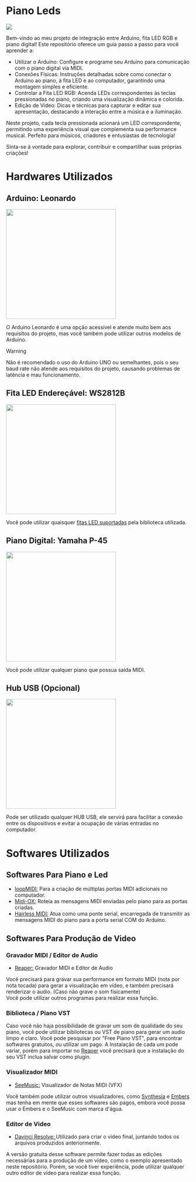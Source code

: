 <h1 id="introduction">Piano Leds</h1> 

<a href="https://www.youtube.com/watch?v=7a4QGCJzvwk"><img src ="https://github.com/user-attachments/assets/359d1bb8-9a3f-46aa-8d08-0e0f64671444"> </a>

Bem-vindo ao meu projeto de integração entre Arduino, fita LED RGB e piano digital! Este repositório oferece um guia passo a passo para você aprender a:

<ul> 
  <li>Utilizar o Arduino: Configure e programe seu Arduino para comunicação com o piano digital via MIDI.</li> 
  <li>Conexões Físicas: Instruções detalhadas sobre como conectar o Arduino ao piano, à fita LED e ao computador, garantindo uma montagem simples e eficiente.</li> 
  <li>Controlar a Fita LED RGB: Acenda LEDs correspondentes às teclas pressionadas no piano, criando uma visualização dinâmica e colorida.</li> 
  <li>Edição de Vídeo: Dicas e técnicas para capturar e editar sua apresentação, destacando a interação entre a música e a iluminação.</li> 
</ul>
  
Neste projeto, cada tecla pressionada acionará um LED correspondente, permitindo uma experiência visual que complementa sua performance musical. Perfeito para músicos, criadores e entusiastas de tecnologia!

Sinta-se à vontade para explorar, contribuir e compartilhar suas próprias criações!

<h1 id="hardwares">Hardwares Utilizados</h1> 

## Arduino: Leonardo

<div align="start">
  
<kbd> <a href="#"><img src ="https://github.com/user-attachments/assets/2acb8638-9ad7-4238-b9e1-4f55a3258423" width="300px"> </a> </kbd>

</div>

O Arduino Leonardo é uma opção acessível e atende muito bem aos requisitos do projeto, mas você também pode utilizar outros modelos de Arduino.

> [!WARNING]
> Não é recomendado o uso do Arduino UNO ou semelhantes, pois o seu baud rate não atende aos requisitos do projeto, causando problemas de latência e mau funcionamento.

## Fita LED Endereçável: WS2812B

<div align="start">

<kbd> <a href="#"><img src ="https://github.com/user-attachments/assets/8211fe75-e4f5-44bb-9106-f9aa4f318341" width="300px"> </a> </kbd>

</div>

Você pode utilizar quaisquer <a href="https://github.com/FastLED/FastLED/wiki/Chipset-reference">fitas LED suportadas</a> pela biblioteca utilizada.

## Piano Digital: Yamaha P-45

<div align="start">

<kbd> <img src="https://br.yamaha.com/pt/files/P-45_119_H_P-45_540_540_2b0fd46e557ff681962a196c0e4db30e.jpg?impolicy=resize&imwid=735&imhei=735" width="300px"> </kbd>

</div>

Você pode utilizar qualquer piano que possua saída MIDI.

## Hub USB (Opcional)
<div align="start">

<kbd> <a href="#"><img src ="https://github.com/user-attachments/assets/53c2e544-1451-4162-9ff6-3c1de8e8122b" width="300px"> </a> </kbd> 

</div>

Pode ser utilizado qualquer HUB USB, ele servirá para facilitar a conexão entre os dispositivos e evitar a ocupação de várias entradas no computador.

<h1 id="softwares">Softwares Utilizados</h1>
<h2 id="softwares-piano">Softwares Para Piano e Led</h2>
<ul>
<li><a href="https://www.tobias-erichsen.de/software/loopmidi.html">loopMIDI:</a> Para a criação de múltiplas portas MIDI adicionais no computador.</li>
<li><a href="https://www.tobias-erichsen.de/software/loopmidi.html">Midi-OX:</a> Roteia as mensagens MIDI enviadas pelo piano para as portas criadas.</li>
<li><a href="https://www.tobias-erichsen.de/software/loopmidi.html">Hairless MIDI:</a> Atua como uma ponte serial, encarregada de transmitir as mensagens MIDI do piano para a porta serial COM do Arduino.</li>
</ul>

<h2 id="softwares-video">Softwares Para Produção de Video</h2>

<h3>Gravador MIDI / Editor de Audio</h3>
<ul>
  <li id="reaper"><a href="https://www.reaper.fm/">Reaper:</a> Gravador MIDI e Editor de Audio</li>
</ul>

Você precisará para gravar sua performance em formato MIDI (nota por nota tocada) para gerar a visualização em vídeo, e também precisará renderizar o audio. (Caso não grave o som fisicamente)<br>
Você pode utilizar outros programas para realizar essa função.

<h3>Biblioteca / Piano VST</h3>
Caso você não haja possibilidade de gravar um som de qualidade do seu piano, você pode utilizar bibliotecas ou VST de piano para gerar um audio limpo e claro. Você pode pesquisar por "Free Piano VST", para encontrar softwares gratuitos, ou utilizar um pago.
A Instalação de cada um pode variar, porém para importar no <a href="/#reaper">Reaper</a> você precisará que a instalação do seu VST inclua salvar como plugin.

<H3>Visualizador MIDI</H3>
<ul>
<li><a href="https://www.seemusicapp.com">SeeMusic:</a> Visualizador de Notas MIDI (VFX)</li>
</ul>
Você também pode utilizar outros visualizadores, como <a href="https://synthesiagame.com/download">Synthesia</a> e <a href="https://embers.app/">Embers</a> mas tenha em mente que esses softwares são pagos, embora você possa usar o Embers e o SeeMusic com marca d'água.

<h3>Editor de Video</h3>

<ul>
<li><a href="https://www.seemusicapp.com">Davinci Resolve: </a> Utilizado para criar o video final, juntando todos os arquivos produzidos anteriormente.</li>
</ul>

A versão gratuita desse software permite fazer todas as edições necessárias para a produção de um vídeo, como o exemplo apresentado neste repositório. Porém, se você tiver experiência, pode utilizar qualquer outro editor de vídeo para realizar essa função.





